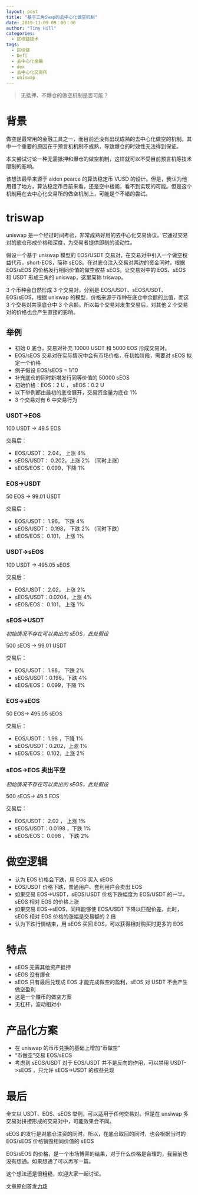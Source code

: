 ```yaml
---
layout: post
title: "基于三角Swap的去中心化做空机制"
date: 2019-11-09 09：00：00
author: "Tiny Hill"
categories:
  - 区块链技术
tags:
  - 区块链
  - Defi
  - 去中心化金融
  - dex
  - 去中心化交易所
  - uniswap
---
```


> 无抵押、不爆仓的做空机制是否可能？

# 背景

做空是最常用的金融工具之一，而目前还没有出现成熟的去中心化做空的机制。其中一个重要的原因在于预言机机制不成熟，导致爆仓的时效性无法得到保证。

本文尝试讨论一种无需抵押和爆仓的做空机制，这样就可以不受目前预言机等技术限制的影响。

<!-- more -->

该想法最早来源于 aiden pearce 的算法稳定币 VUSD 的设计。但是，我认为他用错了地方，算法稳定币目前来看，还是空中楼阁，看不到实现的可能。但是这个机制用在去中心化交易所的做空机制上，可能是个不错的尝试。

# triswap

uniswap 是一个经过时间考验，非常成熟好用的去中心化交易协议。它通过交易对的底仓形成价格和深度，为交易者提供即刻的流动性。

假设一个基于 uniswap 模型的 EOS/USDT 交易对，在交易对中引入一个做空权益代币，short-EOS，简称 sEOS。在对底仓注入交易对两边的资金同时，根据 EOS/sEOS 的价格发行相同价值的做空权益 sEOS。让交易对中的 EOS、sEOS 和 USDT 形成三角的 uniswap，这里简称 triswap。

3 个币种会自然形成 3 个交易对，分别是 EOS/USDT、sEOS/USDT、EOS/sEOS，根据 uniswap 的模型，价格来源于币种在底仓中余额的比值，而这 3 个交易对共享底仓中 3 个余额。所以每个交易对发生交易后，对其他 2 个交易对的价格也会产生直接的影响。

## 举例

- 初始 0 底仓，交易对补充 10000 USDT 和 5000 EOS 形成交易对。
- EOS/sEOS 交易对在实际情况中会有市场价格，在初始阶段，需要对 sEOS 拟定一个价格
- 例子假设 EOS/sEOS = 1/10
- 补充底仓的同时新增发行同等价值的 50000 sEOS
- 初始价格：EOS：2 U ， sEOS：0.2 U
- 以下举例都由最初的底仓展开，交易资金量为底仓 1%
- 3 个交易对有 6 中交易行为

### USDT->EOS

100 USDT -> 49.5 EOS

交易后：

- EOS/USDT： 2.04， 上涨 4%
- sEOS/USDT： 0.202，上涨 2% （同时上涨）
- sEOS/EOS： 0.099，下降 1%

### EOS->USDT

50 EOS -> 99.01 USDT

交易后：

- EOS/USDT： 1.96， 下跌 4%
- sEOS/USDT： 0.198， 下跌 2% （同时下跌）
- sEOS/EOS： 0.101， 上涨 1%

### USDT->sEOS

100 USDT -> 495.05 sEOS

交易后：

- EOS/USDT： 2.02， 上涨 2%
- sEOS/USDT：0.0204，上涨 4%
- sEOS/EOS： 0.101， 上涨 1%

### sEOS->USDT

_初始情况不存在可以卖出的 sEOS，此处假设_

500 sEOS -> 99.01 USDT

交易后：

- EOS/USDT： 1.98， 下跌 2%
- sEOS/USDT：0.196，下跌 4%
- sEOS/EOS： 0.099，下降 1%

### EOS->sEOS

50 EOS-> 495.05 sEOS

交易后：

- EOS/USDT： 1.98 ，下降 1%
- sEOS/USDT：0.202，上涨 1%
- sEOS/EOS： 0.102，上涨 2%

### sEOS->EOS 卖出平空

_初始情况不存在可以卖出的 sEOS，此处假设_

500 sEOS-> 49.5 EOS

交易后：

- EOS/USDT： 2.02 ， 上涨 1%
- sEOS/USDT：0.0198 ，下跌 1%
- sEOS/EOS： 0.098 ， 下跌 2%

# 做空逻辑

- 认为 EOS 价格会下跌，用 EOS 买入 sEOS
- EOS/USDT 价格下跌，普通用户、套利用户会卖出 EOS
- 如果交易 EOS->USDT，sEOS/USDT 价格下跌幅度为 EOS/USDT 的一半，sEOS 相对 EOS 的价格上涨
- 如果交易 EOS->sEOS，同样能够使 EOS/USDT 下降以匹配价差，此时，sEOS 相对 EOS 价格的涨幅是交易额的 2 倍
- 认为下跌行情结束，用 sEOS 买回 EOS，可以获得相对购买时更多的 EOS

# 特点

- sEOS 无需其他资产抵押
- sEOS 没有爆仓
- sEOS 只有最后兑现成 EOS 才能完成做空的盈利，sEOS 对 USDT 不会产生做空盈利
- 这是一个赚币的做空方案
- 无杠杆，波动相对小

# 产品化方案

- 在 uniswap 的币币兑换的基础上增加“币做空”
- “币做空”交易 EOS/sEOS
- 考虑到 sEOS/USDT 对于 EOS/USDT 并不是反向的作用，可以禁用 USDT->sEOS ，只允许 sEOS->USDT 的权益兑现

# 最后

全文以 USDT、EOS、sEOS 举例，可以适用于任何交易对。但是在 unsiwap 多交易对拼接形成的交易对中，可能效果会不同。

sEOS 的发行是对底仓注资的同时。所以，在底仓取回的同时，也会根据当时的 EOS/sEOS 价格销毁相同价值的 sEOS

EOS/sEOS 的价格，是一个市场博弈的结果，对于什么价格是合理的，我目前也没有想通。如果想通了可以再写一篇。

这个想法还是很粗糙，欢迎大家一起讨论。

文章原创首发[力场](https://lichang.io/articleDetail/931431)
